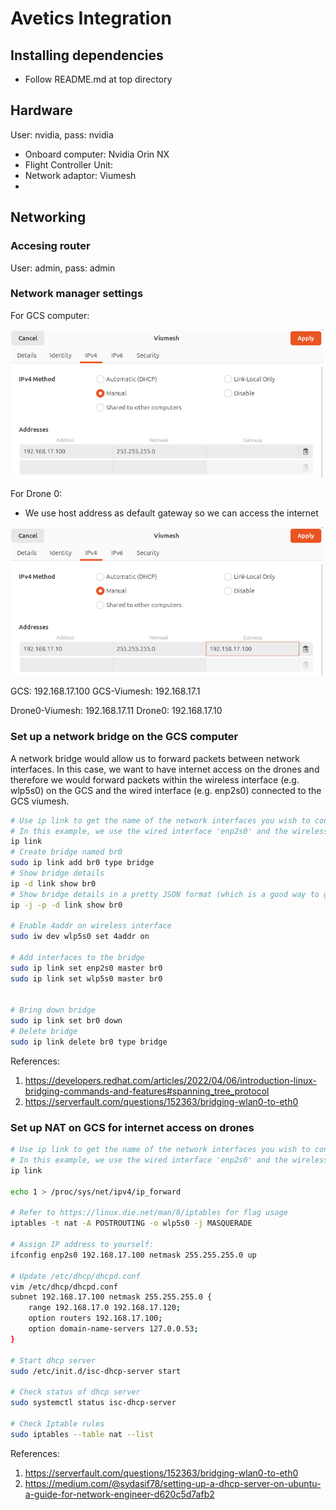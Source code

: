 # Avetics Integration

## Installing dependencies
- Follow README.md at top directory

## Hardware

User: nvidia, pass: nvidia

- Onboard computer: Nvidia Orin NX
- Flight Controller Unit:
- Network adaptor: Viumesh
- 


## Networking

### Accesing router
User: admin, pass: admin

### Network manager settings

For GCS computer:

<img src="images/gcs_network_settings.png" alt="GCS settings" style="width: 500px;"/>

For Drone 0:
- We use host address as default gateway so we can access the internet

<img src="images/drone0_network_settings.png" alt="Gestelt Architecture" style="width: 500px;"/>




GCS: 192.168.17.100
GCS-Viumesh: 192.168.17.1

Drone0-Viumesh: 192.168.17.11
Drone0: 192.168.17.10

### Set up a network bridge on the GCS computer
A network bridge would allow us to forward packets between network interfaces. In this case, we want to have internet access on the drones and therefore we would forward packets within the wireless interface (e.g. wlp5s0) on the GCS and the wired interface (e.g. enp2s0) connected to the GCS viumesh.

```bash
# Use ip link to get the name of the network interfaces you wish to connect
# In this example, we use the wired interface 'enp2s0' and the wireless interface 'wlp5s0'
ip link
# Create bridge named br0
sudo ip link add br0 type bridge
# Show bridge details
ip -d link show br0
# Show bridge details in a pretty JSON format (which is a good way to get bridge key-value pairs):
ip -j -p -d link show br0

# Enable 4addr on wireless interface
sudo iw dev wlp5s0 set 4addr on

# Add interfaces to the bridge
sudo ip link set enp2s0 master br0
sudo ip link set wlp5s0 master br0


# Bring down bridge
sudo ip link set br0 down
# Delete bridge
sudo ip link delete br0 type bridge
```

References:
1. https://developers.redhat.com/articles/2022/04/06/introduction-linux-bridging-commands-and-features#spanning_tree_protocol
2. https://serverfault.com/questions/152363/bridging-wlan0-to-eth0

### Set up NAT on GCS for internet access on drones
```bash
# Use ip link to get the name of the network interfaces you wish to connect
# In this example, we use the wired interface 'enp2s0' and the wireless interface 'wlp5s0'
ip link

echo 1 > /proc/sys/net/ipv4/ip_forward

# Refer to https://linux.die.net/man/8/iptables for flag usage
iptables -t nat -A POSTROUTING -o wlp5s0 -j MASQUERADE

# Assign IP address to yourself:
ifconfig enp2s0 192.168.17.100 netmask 255.255.255.0 up

# Update /etc/dhcp/dhcpd.conf
vim /etc/dhcp/dhcpd.conf
subnet 192.168.17.100 netmask 255.255.255.0 {
    range 192.168.17.0 192.168.17.120;
    option routers 192.168.17.100;
    option domain-name-servers 127.0.0.53;
}

# Start dhcp server
sudo /etc/init.d/isc-dhcp-server start

# Check status of dhcp server
sudo systemctl status isc-dhcp-server

# Check Iptable rules
sudo iptables --table nat --list
```

References:
1. https://serverfault.com/questions/152363/bridging-wlan0-to-eth0
2. https://medium.com/@sydasif78/setting-up-a-dhcp-server-on-ubuntu-a-guide-for-network-engineer-d620c5d7afb2